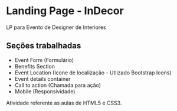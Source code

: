# Landing Page - InDecor

LP para Evento de Designer de Interiores

## Seções trabalhadas

- Event Form (Formulário)
- Benefits Section 
- Event Location (Icone de localização - Utlizado Bootstrap Icons)
- Event details container
- Call to action (Chamada para ação)
- Mobile (Responsividade)

Atividade referente as aulas de HTML5 e CSS3.
